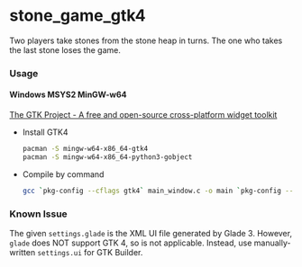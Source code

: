 # stone_game_gtk4

Two players take stones from the stone heap in turns.
The one who takes the last stone loses the game.

### Usage

#### Windows MSYS2 MinGW-w64

[The GTK Project - A free and open-source cross-platform widget toolkit](https://www.gtk.org/docs/installations/windows/)

- Install GTK4

  ```bash
  pacman -S mingw-w64-x86_64-gtk4
  pacman -S mingw-w64-x86_64-python3-gobject
  ```

- Compile by command

  ```bash
  gcc `pkg-config --cflags gtk4` main_window.c -o main `pkg-config --libs gtk4`
  ```

### Known Issue

The given `settings.glade` is the XML UI file generated by Glade 3. However, `glade` does NOT support GTK 4, so is not applicable. Instead, use manually-written `settings.ui` for GTK Builder.